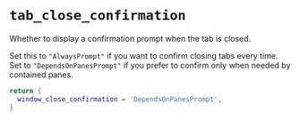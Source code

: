 # `tab_close_confirmation`

Whether to display a confirmation prompt when the tab is closed.

Set this to `"AlwaysPrompt"` if you want to confirm closing tabs every time.
Set to `"DependsOnPanesPrompt"` if you prefer to confirm only when needed by
contained panes.

```lua
return {
  window_close_confirmation = 'DependsOnPanesPrompt',
}
```
